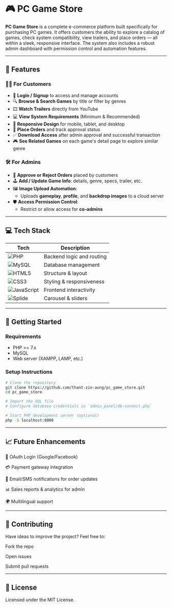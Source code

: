 # 🎮 PC Game Store

**PC Game Store** is a complete e-commerce platform built specifically for purchasing PC games. It offers customers the ability to explore a catalog of games, check system compatibility, view trailers, and place orders — all within a sleek, responsive interface. The system also includes a robust admin dashboard with permission control and automation features.

---

## 🧩 Features

### 🧑‍💻 For Customers
- 🔐 **Login / Signup** to access and manage accounts
- 🔍 **Browse & Search Games** by title or filter by genres
- 🎞️ **Watch Trailers** directly from YouTube
- 💻 **View System Requirements** (Minimum & Recommended)
- 📱 **Responsive Design** for mobile, tablet, and desktop
- 🛒 **Place Orders** and track approval status
- ✅ **Download Access** after admin approval and successful transaction
- 🎮 **See Related Games** on each game's detail page to explore similar genre

### 🛠️ For Admins
- 🧾 **Approve or Reject Orders** placed by customers
- 🕹️ **Add / Update Game Info**: details, genre, specs, trailer, etc.
- 🖼️ **Image Upload Automation**:
  - Uploads **gameplay**, **profile**, and **backdrop images** to a cloud server
- 🛡️ **Access Permission Control**:
  - Restrict or allow access for **co-admins**

---

## 💻 Tech Stack

| Tech        | Description                         |
|-------------|-------------------------------------|
| ![PHP](https://img.shields.io/badge/PHP-777BB4?style=for-the-badge&logo=php&logoColor=white)         | Backend logic and routing        |
| ![MySQL](https://img.shields.io/badge/MySQL-4479A1?style=for-the-badge&logo=mysql&logoColor=white)     | Database management              |
| ![HTML5](https://img.shields.io/badge/HTML5-E34F26?style=for-the-badge&logo=html5&logoColor=white)     | Structure & layout               |
| ![CSS3](https://img.shields.io/badge/CSS3-1572B6?style=for-the-badge&logo=css3&logoColor=white)        | Styling & responsiveness         |
| ![JavaScript](https://img.shields.io/badge/JavaScript-F7DF1E?style=for-the-badge&logo=javascript&logoColor=black) | Frontend interactivity |
| ![Splide](https://img.shields.io/badge/SplideJS-00A8FF?style=for-the-badge&logo=codeforces&logoColor=white) | Carousel & sliders     |

---

## 🚀 Getting Started

### Requirements
- PHP >= 7.x
- MySQL
- Web server (XAMPP, LAMP, etc.)

### Setup Instructions

```bash
# Clone the repository
git clone https://github.com/thant-zin-aung/pc_game_store.git
cd pc_game_store

# Import the SQL file
# Configure database credentials in `admin_panel/db-connect.php`

# Start PHP development server (optional)
php -S localhost:8000
```

---

## 📈 Future Enhancements
🔐 OAuth Login (Google/Facebook)

💳 Payment gateway integration

🔔 Email/SMS notifications for order updates

📊 Sales reports & analytics for admin

🌍 Multilingual support

---

## 🤝 Contributing
Have ideas to improve the project? Feel free to:

Fork the repo

Open issues

Submit pull requests

---

## 📄 License
Licensed under the MIT License.
